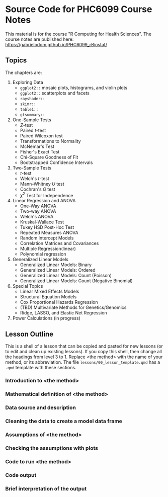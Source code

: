 # Source Code for PHC6099 Course Notes

This material is for the course "R Computing for Health Sciences". The course notes are published here: <https://gabrielodom.github.io/PHC6099_rBiostat/>


## Topics  
The chapters are:

1. Exploring Data  
    - `ggplot2::` mosaic plots, histograms, and violin plots
    - `ggplot2::` scatterplots and facets
    - `rayshader::`
    - `skimr::`
    - `table1::`
    - `gtsummary::`
2. One-Sample Tests  
    - $Z$-test
    - Paired $t$-test
    - Paired Wilcoxon test
    - Transformations to Normality
    - McNemar's Test 
    - Fisher's Exact Test
    - Chi-Square Goodness of Fit
    - Bootstrapped Confidence Intervals
3. Two-Sample Tests  
    - $t$-test
    - Welch's $t$-test
    - Mann-Whitney $U$ test
    - Cochran's $Q$ test
    - $\chi^2$ Test for Independence
4. Linear Regression and ANOVA  
    - One-Way ANOVA
    - Two-way ANOVA
    - Welch's ANOVA
    - Kruskal-Wallace Test
    - Tukey HSD Post-Hoc Test
    - Repeated Measures ANOVA
    - Random Intercept Models
    - Correlation Matrices and Covariances
    - Multiple Regression(linear)
    - Polynomial regression
5. Generalized Linear Models  
    - Generalized Linear Models: Binary
    - Generalized Linear Models: Ordered
    - Generalized Linear Models: Count (Poisson)
    - Generalized Linear Models: Count (Negative Binomial)
6. Special Topics  
    - Linear Mixed Effects Models
    - Structural Equation Models
    - Cox Proportional Hazards Regression
    - (TBD) Multivariate Methods for Genetics/Genomics
    - Ridge, LASSO, and Elastic Net Regression
7. Power Calculations (in progress)


## Lesson Outline
This is a shell of a lesson that can be copied and pasted for new lessons (or to edit and clean up existing lessons). If you copy this shell, then change all the headings from level 3 to 1. Replace \<the method\> with the name of your method, or its abbreviation. The file `lessons/00_lesson_template.qmd` has a `.qmd` template with these sections.

### Introduction to \<the method\>
### Mathematical definition of \<the method\>
### Data source and description
### Cleaning the data to create a model data frame
### Assumptions of \<the method\>
### Checking the assumptions with plots
### Code to run \<the method\>
### Code output
### Brief interpretation of the output


